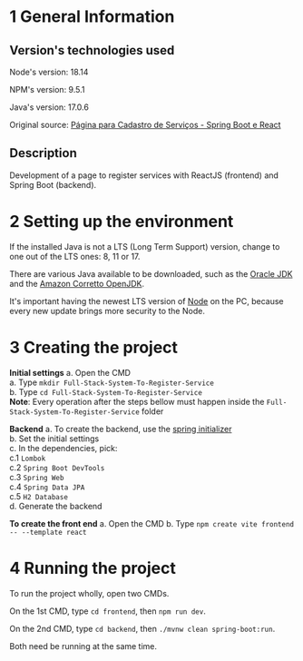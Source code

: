# 1 General Information

## Version's technologies used

Node's version: 18.14

NPM's version: 9.5.1

Java's version: 17.0.6

Original source: [Página para Cadastro de Serviços - Spring Boot e React](https://www.youtube.com/watch?v=Sun4wXH88V4)

##  Description

Development of a page to register services with ReactJS (frontend) and Spring Boot (backend).

# 2 Setting up the environment

If the installed Java is not a LTS (Long Term Support) version, change to one out of the LTS ones: 8, 11 or 17.

There are various Java available to be downloaded, such as the [Oracle JDK](https://www.oracle.com/java/technologies/downloads) and the [Amazon Corretto OpenJDK](https://aws.amazon.com/pt/corretto/?filtered-posts.sort-by=item.additionalFields.createdDate&filtered-posts.sort-order=desc). 

It's important having the newest LTS version of [Node](https://nodejs.org/en/) on the PC, because every new update brings more security to the Node.

# 3 Creating the project

**Initial settings**
a. Open the CMD<br>
a. Type `mkdir Full-Stack-System-To-Register-Service`<br>
b. Type `cd Full-Stack-System-To-Register-Service`<br>
**Note**: Every operation after the steps bellow must happen inside the `Full-Stack-System-To-Register-Service` folder

**Backend**
a. To create the backend, use the [spring initializer](https://start.spring.io)<br>
b. Set the initial settings<br>
c.  In the dependencies, pick:<br>
c.1 `Lombok`<br>
c.2 `Spring Boot DevTools`<br>
c.3 `Spring Web`<br>
c.4 `Spring Data JPA`<br>
c.5 `H2 Database`<br>
d. Generate the backend

**To create the front end**
a. Open the CMD
b. Type `npm create vite frontend -- --template react`


# 4 Running the project

To run the project wholly, open two CMDs.

On the 1st CMD, type `cd frontend`, then `npm run dev`.

On the 2nd CMD, type `cd backend`, then `./mvnw clean spring-boot:run`.

Both need be running at the same time.
